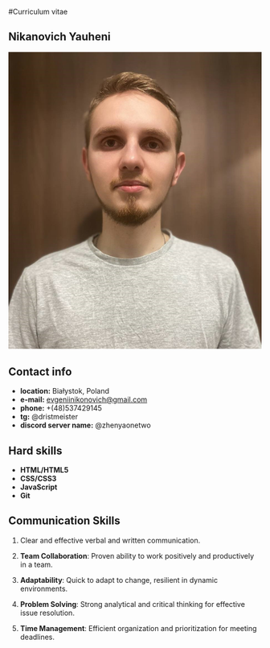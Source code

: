 #Curriculum vitae

## **Nikanovich Yauheni**

![Avatar](Avatar.jpg "Me")

## **Contact info**

* **location:** Białystok, Poland
* **e-mail:** evgeniinikonovich@gmail.com
* **phone:** +(48)537429145
* **tg:** @dristmeister
* **discord server name:** @zhenyaonetwo

## **Hard skills**
* **HTML/HTML5**
* **CSS/CSS3**
* **JavaScript**
* **Git**

## **Communication Skills**
1. Clear and effective verbal and written communication.

2. **Team Collaboration**: Proven ability to work positively and productively in a team.

3. **Adaptability**: Quick to adapt to change, resilient in dynamic environments.

4. **Problem Solving**: Strong analytical and critical thinking for effective issue resolution.

5. **Time Management**: Efficient organization and prioritization for meeting deadlines.

## 